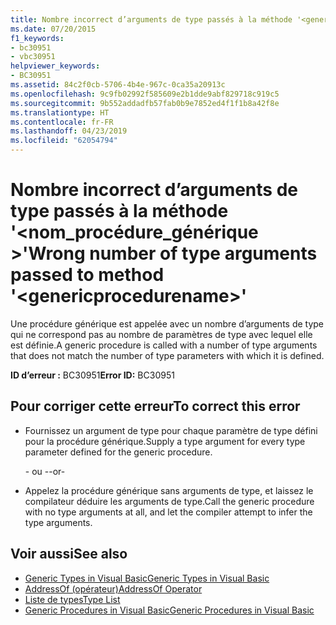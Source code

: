 ```yaml
---
title: Nombre incorrect d’arguments de type passés à la méthode '<genericprocedurename>'
ms.date: 07/20/2015
f1_keywords:
- bc30951
- vbc30951
helpviewer_keywords:
- BC30951
ms.assetid: 84c2f0cb-5706-4b4e-967c-0ca35a20913c
ms.openlocfilehash: 9c9fb02992f585609e2b1dde9abf829718c919c5
ms.sourcegitcommit: 9b552addadfb57fab0b9e7852ed4f1f1b8a42f8e
ms.translationtype: HT
ms.contentlocale: fr-FR
ms.lasthandoff: 04/23/2019
ms.locfileid: "62054794"
---
```

# <a name="wrong-number-of-type-arguments-passed-to-method-genericprocedurename"></a><span data-ttu-id="97b4b-102">Nombre incorrect d’arguments de type passés à la méthode '\<nom_procédure_générique >'</span><span class="sxs-lookup"><span data-stu-id="97b4b-102">Wrong number of type arguments passed to method '\<genericprocedurename>'</span></span>
<span data-ttu-id="97b4b-103">Une procédure générique est appelée avec un nombre d’arguments de type qui ne correspond pas au nombre de paramètres de type avec lequel elle est définie.</span><span class="sxs-lookup"><span data-stu-id="97b4b-103">A generic procedure is called with a number of type arguments that does not match the number of type parameters with which it is defined.</span></span>  
  
 <span data-ttu-id="97b4b-104">**ID d’erreur :** BC30951</span><span class="sxs-lookup"><span data-stu-id="97b4b-104">**Error ID:** BC30951</span></span>  
  
## <a name="to-correct-this-error"></a><span data-ttu-id="97b4b-105">Pour corriger cette erreur</span><span class="sxs-lookup"><span data-stu-id="97b4b-105">To correct this error</span></span>  
  
- <span data-ttu-id="97b4b-106">Fournissez un argument de type pour chaque paramètre de type défini pour la procédure générique.</span><span class="sxs-lookup"><span data-stu-id="97b4b-106">Supply a type argument for every type parameter defined for the generic procedure.</span></span>  
  
     <span data-ttu-id="97b4b-107">- ou -</span><span class="sxs-lookup"><span data-stu-id="97b4b-107">-or-</span></span>  
  
- <span data-ttu-id="97b4b-108">Appelez la procédure générique sans arguments de type, et laissez le compilateur déduire les arguments de type.</span><span class="sxs-lookup"><span data-stu-id="97b4b-108">Call the generic procedure with no type arguments at all, and let the compiler attempt to infer the type arguments.</span></span>  
  
## <a name="see-also"></a><span data-ttu-id="97b4b-109">Voir aussi</span><span class="sxs-lookup"><span data-stu-id="97b4b-109">See also</span></span>

- [<span data-ttu-id="97b4b-110">Generic Types in Visual Basic</span><span class="sxs-lookup"><span data-stu-id="97b4b-110">Generic Types in Visual Basic</span></span>](../../visual-basic/programming-guide/language-features/data-types/generic-types.md)
- [<span data-ttu-id="97b4b-111">AddressOf (opérateur)</span><span class="sxs-lookup"><span data-stu-id="97b4b-111">AddressOf Operator</span></span>](../../visual-basic/language-reference/operators/addressof-operator.md)
- [<span data-ttu-id="97b4b-112">Liste de types</span><span class="sxs-lookup"><span data-stu-id="97b4b-112">Type List</span></span>](../../visual-basic/language-reference/statements/type-list.md)
- [<span data-ttu-id="97b4b-113">Generic Procedures in Visual Basic</span><span class="sxs-lookup"><span data-stu-id="97b4b-113">Generic Procedures in Visual Basic</span></span>](../../visual-basic/programming-guide/language-features/data-types/generic-procedures.md)
